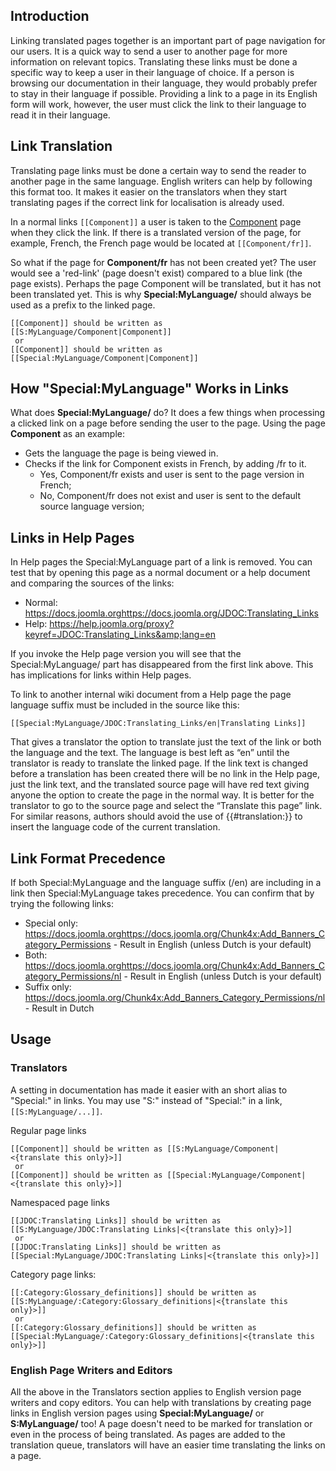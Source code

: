<!-- Filename: JDOC:Translating_Links / Display title: Translating Links -->

## Introduction

Linking translated pages together is an important part of page
navigation for our users. It is a quick way to send a user to another
page for more information on relevant topics. Translating these links
must be done a specific way to keep a user in their language of choice.
If a person is browsing our documentation in their language, they would
probably prefer to stay in their language if possible. Providing a link
to a page in its English form will work, however, the user must click
the link to their language to read it in their language.

## Link Translation

Translating page links must be done a certain way to send the reader to
another page in the same language. English writers can help by following
this format too. It makes it easier on the translators when they start
translating pages if the correct link for localisation is already used.

In a normal links `[[Component]]` a user is taken to the
[Component](https://docs.joomla.org/Component "Special:MyLanguage/Component")
page when they click the link. If there is a translated version of the
page, for example, French, the French page would be located at
`[[Component/fr]]`.

So what if the page for **Component/fr** has not been created yet? The
user would see a 'red-link' (page doesn't exist) compared to a blue link
(the page exists). Perhaps the page Component will be translated, but it
has not been translated yet. This is why **Special:MyLanguage/** should
always be used as a prefix to the linked page.

    [[Component]] should be written as [[S:MyLanguage/Component|Component]]
     or
    [[Component]] should be written as [[Special:MyLanguage/Component|Component]]

## How "Special:MyLanguage" Works in Links

What does **Special:MyLanguage/** do? It does a few things when
processing a clicked link on a page before sending the user to the page.
Using the page **Component** as an example:

- Gets the language the page is being viewed in.
- Checks if the link for Component exists in French, by adding /fr to
  it.
  - Yes, Component/fr exists and user is sent to the page version in
    French;
  - No, Component/fr does not exist and user is sent to the default
    source language version;

## Links in Help Pages

In Help pages the Special:MyLanguage part of a link is removed. You can
test that by opening this page as a normal document or a help document
and comparing the sources of the links:

- Normal: <a
  href="https://docs.joomla.orghttps://docs.joomla.org/JDOC:Translating_Links"
  class="external free" target="_blank"
  rel="noreferrer noopener">https://docs.joomla.orghttps://docs.joomla.org/JDOC:Translating_Links</a>
- Help: <a
  href="https://help.joomla.org/proxy?keyref=JDOC:Translating_Links&amp;lang=en"
  class="external free" target="_blank"
  rel="noreferrer noopener">https://help.joomla.org/proxy?keyref=JDOC:Translating_Links&amp;lang=en</a>

If you invoke the Help page version you will see that the
Special:MyLanguage/ part has disappeared from the first link above. This
has implications for links within Help pages.

To link to another internal wiki document from a Help page the page
language suffix must be included in the source like this:

    [[Special:MyLanguage/JDOC:Translating_Links/en|Translating Links]]

That gives a translator the option to translate just the text of the
link or both the language and the text. The language is best left as
“en” until the translator is ready to translate the linked page. If the
link text is changed before a translation has been created there will be
no link in the Help page, just the link text, and the translated source
page will have red text giving anyone the option to create the page in
the normal way. It is better for the translator to go to the source page
and select the “Translate this page” link. For similar reasons, authors
should avoid the use of {{#translation:}} to insert the language code of
the current translation.

## Link Format Precedence

If both Special:MyLanguage and the language suffix (/en) are including
in a link then Special:MyLanguage takes precedence. You can confirm that
by trying the following links:

- Special only: <a
  href="https://docs.joomla.orghttps://docs.joomla.org/Chunk4x:Add_Banners_Category_Permissions"
  class="external free" target="_blank"
  rel="noreferrer noopener">https://docs.joomla.orghttps://docs.joomla.org/Chunk4x:Add_Banners_Category_Permissions</a> -
  Result in English (unless Dutch is your default)
- Both: <a
  href="https://docs.joomla.orghttps://docs.joomla.org/Chunk4x:Add_Banners_Category_Permissions/nl"
  class="external free" target="_blank"
  rel="noreferrer noopener">https://docs.joomla.orghttps://docs.joomla.org/Chunk4x:Add_Banners_Category_Permissions/nl</a> -
  Result in English (unless Dutch is your default)
- Suffix only: <a
  href="https://docs.joomla.org/Chunk4x:Add_Banners_Category_Permissions/nl"
  class="external free" target="_blank"
  rel="noreferrer noopener">https://docs.joomla.org/Chunk4x:Add_Banners_Category_Permissions/nl</a> -
  Result in Dutch

## Usage

### Translators

A setting in documentation has made it easier with an short alias to
"Special:" in links. You may use "S:" instead of "Special:" in a link,
`[[S:MyLanguage/...]]`.

Regular page links

    [[Component]] should be written as [[S:MyLanguage/Component|<{translate this only}>]]
     or
    [[Component]] should be written as [[Special:MyLanguage/Component|<{translate this only}>]]

Namespaced page links

    [[JDOC:Translating Links]] should be written as [[S:MyLanguage/JDOC:Translating Links|<{translate this only}>]]
     or
    [[JDOC:Translating Links]] should be written as [[Special:MyLanguage/JDOC:Translating Links|<{translate this only}>]]

Category page links:

    [[:Category:Glossary_definitions]] should be written as [[S:MyLanguage/:Category:Glossary_definitions|<{translate this only}>]]
     or
    [[:Category:Glossary_definitions]] should be written as [[Special:MyLanguage/:Category:Glossary_definitions|<{translate this only}>]]

### English Page Writers and Editors

All the above in the Translators section applies to English version page
writers and copy editors. You can help with translations by creating
page links in English version pages using **Special:MyLanguage/** or
**S:MyLanguage/** too! A page doesn't need to be marked for translation
or even in the process of being translated. As pages are added to the
translation queue, translators will have an easier time translating the
links on a page.
